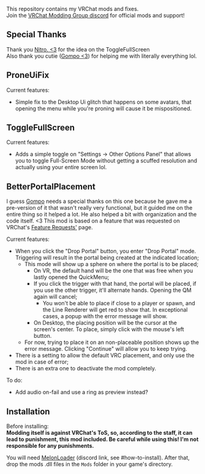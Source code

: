 ﻿This repository contains my VRChat mods and fixes. <br>
Join the [VRChat Modding Group discord](https://discord.gg/rCqKSvR) for official mods and support!

## Special Thanks
Thank you [Nitro. <3](https://github.com/nitrog0d) for the idea on the ToggleFullScreen <br>
Also thank you cutie ([Gompo <3](https://github.com/gompocp)) for helping me with literally everything lol.

## ProneUiFix
Current features:
* Simple fix to the Desktop Ui glitch that happens on some avatars, that opening the menu while you're proning will cause it be mispositioned.

## ToggleFullScreen
Current features:
* Adds a simple toggle on "Settings -> Other Options Panel" that allows you to toggle Full-Screen Mode without getting a scuffed resolution and actually using your entire screen lol.

## BetterPortalPlacement
I guess [Gompo](https://github.com/gompocp) needs a special thanks on this one because he gave me a pre-version of it that wasn't really very functional, but it guided me on the entire thing so it helped a lot. He also helped a bit with organization and the code itself. <3
This mod is based on a feature that was requested on VRChat's [Feature Requests'](https://feedback.vrchat.com/feature-requests/p/improved-portal-drop-system) page.

Current features:
* When you click the "Drop Portal" button, you enter "Drop Portal" mode. Triggering will result in the portal being created at the indicated location;
	* This mode will show up a sphere on where the portal is to be placed;
		* On VR, the default hand will be the one that was free when you lastly opened the QuickMenu;
		* If you click the trigger with that hand, the portal will be placed, if you use the other trigger, it'll alternate hands. Opening the QM again will cancel;
			* You won't be able to place if close to a player or spawn, and the Line Renderer will get red to show that. In exceptional cases, a popup with the error message will show.
		* On Desktop, the placing position will be the cursor at the screen's center. To place, simply click with the mouse's left button.
	* For now, trying to place it on an non-placeable position shows up the error message. Clicking "Continue" will allow you to keep trying.
* There is a setting to allow the default VRC placement, and only use the mod in case of error;
* There is an extra one to deactivate the mod completely.

To do:
* Add audio on-fail and use a ring as preview instead?

## Installation
Before installing:  
**Modding itself is against VRChat's ToS, so, according to the staff, it can lead to punishment, this mod included. Be careful while using this! I'm not responsible for any punishments.**

You will need [MelonLoader](https://discord.gg/2Wn3N2P) (discord link, see \#how-to-install).
After that, drop the mods .dll files in the `Mods` folder in your game's directory.